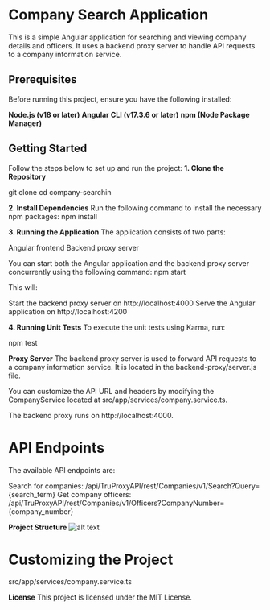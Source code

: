 # Company Search Application

This is a simple Angular application for searching and viewing company details and officers. It uses a backend proxy server to handle API requests to a company information service.

## Prerequisites

Before running this project, ensure you have the following installed:

**Node.js (v18 or later)**
**Angular CLI (v17.3.6 or later)**
**npm (Node Package Manager)**

## Getting Started
Follow the steps below to set up and run the project:
**1. Clone the Repository**

git clone <repository-url>
cd company-searchin

**2. Install Dependencies**
Run the following command to install the necessary npm packages:
npm install

**3. Running the Application**
The application consists of two parts:

Angular frontend
Backend proxy server

You can start both the Angular application and the backend proxy server concurrently using the following command:
npm start

This will:

Start the backend proxy server on http://localhost:4000
Serve the Angular application on http://localhost:4200

**4. Running Unit Tests**
To execute the unit tests using Karma, run:

npm test

**Proxy Server**
The backend proxy server is used to forward API requests to a company information service. It is located in the backend-proxy/server.js file.

You can customize the API URL and headers by modifying the CompanyService located at src/app/services/company.service.ts.

The backend proxy runs on http://localhost:4000.

# API Endpoints
The available API endpoints are:

Search for companies: /api/TruProxyAPI/rest/Companies/v1/Search?Query={search_term}
Get company officers: /api/TruProxyAPI/rest/Companies/v1/Officers?CompanyNumber={company_number}

**Project Structure**
![alt text](image.png)

# Customizing the Project

src/app/services/company.service.ts

**License**
This project is licensed under the MIT License.
